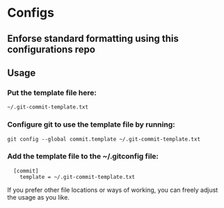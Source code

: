 # Configs
Enforse standard formatting using this configurations repo
---

## Usage

### Put the template file here:

```
~/.git-commit-template.txt
```

### Configure git to use the template file by running:
```
git config --global commit.template ~/.git-commit-template.txt
```

### Add the template file to the ~/.gitconfig file:
```
  [commit]
    template = ~/.git-commit-template.txt
```

If you prefer other file locations or ways of working,
you can freely adjust the usage as you like.
